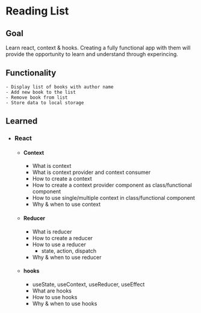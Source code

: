 # Reading List

## Goal

Learn react, context & hooks. Creating a fully functional app with them will provide the opportunity to learn and understand through experincing.

## Functionality

    - Display list of books with author name
    - Add new book to the list
    - Remove book from list
    - Store data to local storage

## Learned

- ### React

  - #### Context

    - What is context
    - What is context provider and context consumer
    - How to create a context
    - How to create a context provider component as class/functional component
    - How to use single/multiple context in class/functional component
    - Why & when to use context

  - #### Reducer

    - What is reducer
    - How to create a reducer
    - How to use a reducer
      - state, action, dispatch
    - Why & when to use reducer

  - #### hooks
    - useState, useContext, useReducer, useEffect
    - What are hooks
    - How to use hooks
    - Why & when to use hooks
